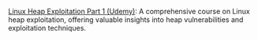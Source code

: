 [Linux Heap Exploitation Part 1 (Udemy)](https://www.udemy.com/course/linux-heap-exploitation-part-2/): A comprehensive course on Linux heap exploitation, offering valuable insights into heap vulnerabilities and exploitation techniques.
